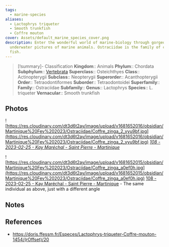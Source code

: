 ```yaml
---
tags:
  - marine-species
aliases:
  - Lactophrys triqueter
  - Smooth trunkfish
  - Coffre mouton
cover: Assets/default_marine_species_cover.png
description: Enter the wonderful world of marine-biology through gorgeous
  underwater pictures of marine animals. Ostraciidae is the family of chest
  fish.
---
```

> [!summary]- Classification
**Kingdom**:: Animals
**Phylum**:: Chordata
**Subphylum**:: [Vertebrata](Vertebrata.md)
**Superclass**:: Osteichthyes
**Class**:: Actinopterygii
**Subclass**::  Neopterygii
**Superorder**:: Acanthopterygii
**Order**:: Tetraodontiformes
**Suborder**:: Tetraodontoidei
**Superfamily**::
**Family**:: Ostraciidae
**Subfamily**::
**Genus**:: Lactophrys
**Species**:: L. triqueter
**Vernacular**:: Smooth trunkfish

## Photos
![https://res.cloudinary.com/dt3d6t2ay/image/upload/v1681652016/obsidian/Martinique%20Fev%202023/Ostraciidae/Coffre_zinga_2_yyu9bf.jpg](https://res.cloudinary.com/dt3d6t2ay/image/upload/v1681652016/obsidian/Martinique%20Fev%202023/Ostraciidae/Coffre_zinga_2_yyu9bf.jpg)
*[108 - 2023-02-25 - Kay Maréchal - Saint Pierre - Martinique](108%20-%202023-02-25%20-%20Kay%20Maréchal%20-%20Saint%20Pierre%20-%20Martinique.md)*

![https://res.cloudinary.com/dt3d6t2ay/image/upload/v1681652015/obsidian/Martinique%20Fev%202023/Ostraciidae/Coffre_zinga_a0ef0h.jpg](https://res.cloudinary.com/dt3d6t2ay/image/upload/v1681652015/obsidian/Martinique%20Fev%202023/Ostraciidae/Coffre_zinga_a0ef0h.jpg)
[108 - 2023-02-25 - Kay Maréchal - Saint Pierre - Martinique](108%20-%202023-02-25%20-%20Kay%20Maréchal%20-%20Saint%20Pierre%20-%20Martinique.md) - The same individual as above, just with a different angle

## Notes

## References
- https://doris.ffessm.fr/Especes/Lactophrys-triqueter-Coffre-mouton-1454/(rOffset)/20